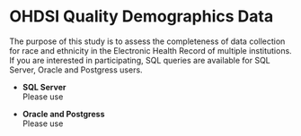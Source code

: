 # OHDSI Quality Demographics Data

The purpose of this study is to assess the completeness of data collection for race and ethnicity in the Electronic Health Record of multiple institutions. 
If you are interested in participating, SQL queries are available for SQL Server, Oracle and Postgress users. 

- **SQL Server**  
Please use 

- **Oracle and Postgress**  
Please use 
